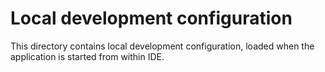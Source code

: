 # Local development configuration

This directory contains local development configuration, loaded when the application
is started from within IDE.

